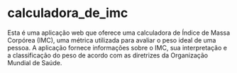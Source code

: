 # calculadora_de_imc
Esta é uma aplicação web que oferece uma calculadora de Índice de Massa Corpórea (IMC), uma métrica utilizada para avaliar o peso ideal de uma pessoa. A aplicação fornece informações sobre o IMC, sua interpretação e a classificação do peso de acordo com as diretrizes da Organização Mundial de Saúde.
